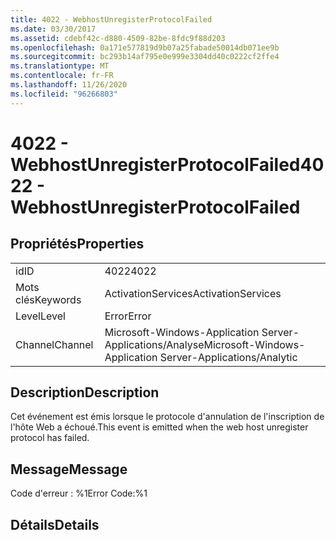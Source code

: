 ```yaml
---
title: 4022 - WebhostUnregisterProtocolFailed
ms.date: 03/30/2017
ms.assetid: cdebf42c-d880-4509-82be-8fdc9f88d203
ms.openlocfilehash: 0a171e577819d9b07a25fabade50014db071ee9b
ms.sourcegitcommit: bc293b14af795e0e999e3304dd40c0222cf2ffe4
ms.translationtype: MT
ms.contentlocale: fr-FR
ms.lasthandoff: 11/26/2020
ms.locfileid: "96266803"
---
```

# <a name="4022---webhostunregisterprotocolfailed"></a><span data-ttu-id="da3ba-102">4022 - WebhostUnregisterProtocolFailed</span><span class="sxs-lookup"><span data-stu-id="da3ba-102">4022 - WebhostUnregisterProtocolFailed</span></span>

## <a name="properties"></a><span data-ttu-id="da3ba-103">Propriétés</span><span class="sxs-lookup"><span data-stu-id="da3ba-103">Properties</span></span>  
  
|||  
|-|-|  
|<span data-ttu-id="da3ba-104">id</span><span class="sxs-lookup"><span data-stu-id="da3ba-104">ID</span></span>|<span data-ttu-id="da3ba-105">4022</span><span class="sxs-lookup"><span data-stu-id="da3ba-105">4022</span></span>|  
|<span data-ttu-id="da3ba-106">Mots clés</span><span class="sxs-lookup"><span data-stu-id="da3ba-106">Keywords</span></span>|<span data-ttu-id="da3ba-107">ActivationServices</span><span class="sxs-lookup"><span data-stu-id="da3ba-107">ActivationServices</span></span>|  
|<span data-ttu-id="da3ba-108">Level</span><span class="sxs-lookup"><span data-stu-id="da3ba-108">Level</span></span>|<span data-ttu-id="da3ba-109">Error</span><span class="sxs-lookup"><span data-stu-id="da3ba-109">Error</span></span>|  
|<span data-ttu-id="da3ba-110">Channel</span><span class="sxs-lookup"><span data-stu-id="da3ba-110">Channel</span></span>|<span data-ttu-id="da3ba-111">Microsoft-Windows-Application Server-Applications/Analyse</span><span class="sxs-lookup"><span data-stu-id="da3ba-111">Microsoft-Windows-Application Server-Applications/Analytic</span></span>|  
  
## <a name="description"></a><span data-ttu-id="da3ba-112">Description</span><span class="sxs-lookup"><span data-stu-id="da3ba-112">Description</span></span>  

 <span data-ttu-id="da3ba-113">Cet événement est émis lorsque le protocole d'annulation de l'inscription de l'hôte Web a échoué.</span><span class="sxs-lookup"><span data-stu-id="da3ba-113">This event is emitted when the web host unregister protocol has failed.</span></span>  
  
## <a name="message"></a><span data-ttu-id="da3ba-114">Message</span><span class="sxs-lookup"><span data-stu-id="da3ba-114">Message</span></span>  

 <span data-ttu-id="da3ba-115">Code d'erreur : %1</span><span class="sxs-lookup"><span data-stu-id="da3ba-115">Error Code:%1</span></span>  
  
## <a name="details"></a><span data-ttu-id="da3ba-116">Détails</span><span class="sxs-lookup"><span data-stu-id="da3ba-116">Details</span></span>
